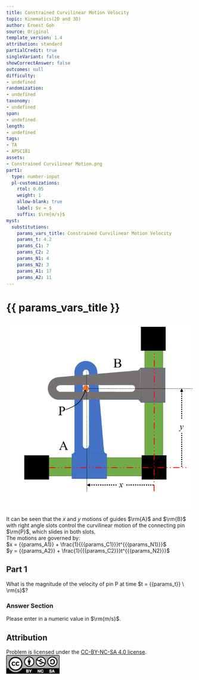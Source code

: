 ```yaml
---
title: Constrained Curvilinear Motion Velocity
topic: Kinematics(2D and 3D)
author: Ernest Goh
source: Original
template_version: 1.4
attribution: standard
partialCredit: true
singleVariant: false
showCorrectAnswer: false
outcomes: null
difficulty:
- undefined
randomization:
- undefined
taxonomy:
- undefined
span:
- undefined
length:
- undefined
tags:
- TA
- APSC181
assets:
- Constrained Curvilinear Motion.png
part1:
  type: number-input
  pl-customizations:
    rtol: 0.05
    weight: 1
    allow-blank: true
    label: $v = $
    suffix: $\rm{m/s}$
myst:
  substitutions:
    params_vars_title: Constrained Curvilinear Motion Velocity
    params_t: 4.2
    params_C1: 7
    params_C2: 2
    params_N1: 4
    params_N2: 3
    params_A1: 17
    params_A2: 11
---
```

# {{ params_vars_title }}
<img src="Constrained Curvilinear Motion.png" width=600>

It can be seen that the $x$ and $y$ motions of guides $\rm{A}$ and $\rm{B}$ with right angle slots control the curvilinear motion of the connecting pin $\rm{P}$, which slides in both slots.
<br>
The motions are governed by:
<br>
$x = {{params_A1}} + \frac{1}{{{params_C1}}}t^{{{params_N1}}}$
<br>
$y = {{params_A2}} + \frac{1}{{{params_C2}}}t^{{{params_N2}}}$

## Part 1

What is the magnitude of the velocity of pin P at time $t = {{params_t}} \ \rm{s}$?

### Answer Section

Please enter in a numeric value in $\rm{m/s}$.

## Attribution

Problem is licensed under the [CC-BY-NC-SA 4.0 license](https://creativecommons.org/licenses/by-nc-sa/4.0/).<br> ![The Creative Commons 4.0 license requiring attribution-BY, non-commercial-NC, and share-alike-SA license.](https://raw.githubusercontent.com/firasm/bits/master/by-nc-sa.png)